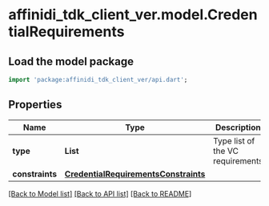 # affinidi_tdk_client_ver.model.CredentialRequirements

## Load the model package

```dart
import 'package:affinidi_tdk_client_ver/api.dart';
```

## Properties

| Name            | Type                                                                          | Description                      | Notes                 |
| --------------- | ----------------------------------------------------------------------------- | -------------------------------- | --------------------- |
| **type**        | **List<String>**                                                              | Type list of the VC requirements | [default to const []] |
| **constraints** | [**CredentialRequirementsConstraints**](CredentialRequirementsConstraints.md) |                                  | [optional]            |

[[Back to Model list]](../README.md#documentation-for-models) [[Back to API list]](../README.md#documentation-for-api-endpoints) [[Back to README]](../README.md)
